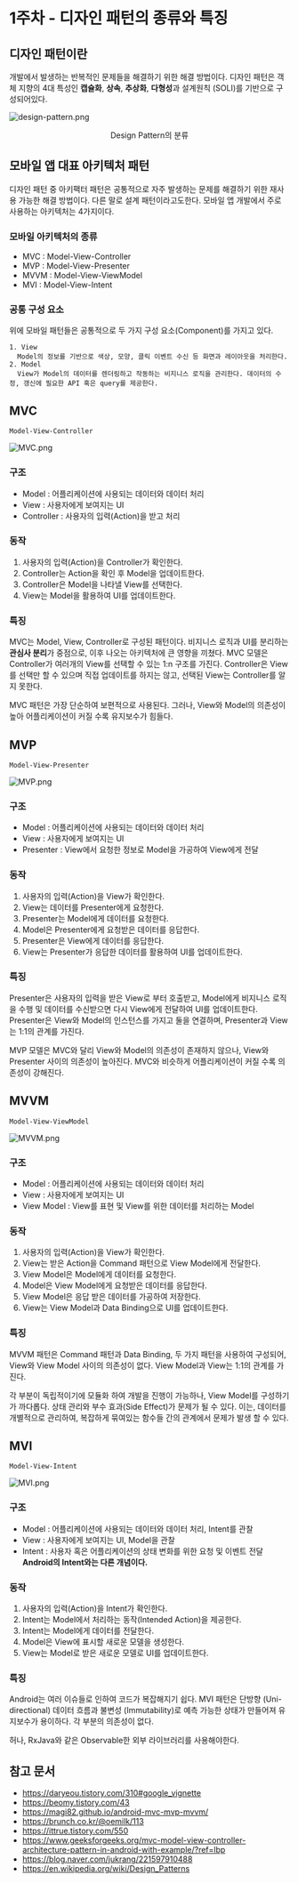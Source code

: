 # 1주차 - 디자인 패턴의 종류와 특징
## 디자인 패턴이란
개발에서 발생하는 반복적인 문제들을 해결하기 위한 해결 방법이다.
디자인 패턴은 객체 지향의 4대 특성인 **캡슐화**, **상속**, **추상화**, **다형성**과 설계원칙 (SOLI)를 기반으로 구성되어있다.

![design-pattern.png](design-pattern.png)
<p align="center">Design Pattern의 분류</p>

## 모바일 앱 대표 아키텍처 패턴
디자인 패턴 중 아키팩터 패턴은 공통적으로 자주 발생하는 문제를 해결하기 위한 재사용 가능한 해결 방법이다.
다른 말로 설계 패턴이라고도한다.
모바일 앱 개발에서 주로 사용하는 아키텍처는 4가지이다.

### 모바일 아키텍처의 종류
- MVC : Model-View-Controller
- MVP : Model-View-Presenter
- MVVM : Model-View-ViewModel
- MVI : Model-View-Intent

### 공통 구성 요소
위에 모바일 패턴들은 공통적으로 두 가지 구성 요소(Component)를 가지고 있다.
```
1. View
  Model의 정보를 기반으로 색상, 모양, 클릭 이벤트 수신 등 화면과 레이아웃을 처리한다.
2. Model
  View가 Model의 데이터를 렌더링하고 작동하는 비지니스 로직을 관리한다. 데이터의 수정, 갱신에 필요한 API 혹은 query를 제공한다.
```

## MVC
```
Model-View-Controller
```
![MVC.png](design-pattern.png)

### 구조
- Model : 어플리케이션에 사용되는 데이터와 데이터 처리
- View : 사용자에게 보여지는 UI
- Controller : 사용자의 입력(Action)을 받고 처리

### 동작
1. 사용자의 입력(Action)을 Controller가 확인한다.
2. Controller는 Action을 확인 후 Model을 업데이트한다.
3. Controller은 Model을 나타낼 View를 선택한다.
4. View는 Model을 활용하여 UI를 업데이트한다.

### 특징
MVC는 Model, View, Controller로 구성된 패턴이다.
비지니스 로직과 UI를 분리하는 **관심사 분리**가 중점으로, 이후 나오는 아키텍처에 큰 영향을 끼쳤다.
MVC 모델은 Controller가 여러개의 View를 선택할 수 있는 1:n 구조를 가진다.
Controller은 View를 선택만 할 수 있으며 직접 업데이트를 하지는 않고, 선택된 View는 Controller를 알지 못한다.

MVC 패턴은 가장 단순하여 보편적으로 사용된다.
그러나, View와 Model의 의존성이 높아 어플리케이션이 커질 수록 유지보수가 힘들다.

## MVP
```
Model-View-Presenter
```
![MVP.png](MVP.png)

### 구조
- Model : 어플리케이션에 사용되는 데이터와 데이터 처리
- View : 사용자에게 보여지는 UI
- Presenter : View에서 요청한 정보로 Model을 가공하여 View에게 전달

### 동작
1. 사용자의 입력(Action)을 View가 확인한다.
2. View는 데이터를 Presenter에게 요청한다.
3. Presenter는 Model에게 데이터를 요청한다.
4. Model은 Presenter에게 요청받은 데이터를 응답한다.
5. Presenter은 View에게 데이터를 응답한다.
6. View는 Presenter가 응답한 데이터를 활용하여 UI를 업데이트한다.

### 특징
Presenter은 사용자의 입력을 받은 View로 부터 호출받고, Model에게 비지니스 로직을 수행 및 데이터를 수신받으면 다시 View에게 전달하여 UI를 업데이트한다.
Presenter은 View와 Model의 인스턴스를 가지고 둘을 연결하며, Presenter과 View는 1:1의 관계를 가진다.

MVP 모델은 MVC와 달리 View와 Model의 의존성이 존재하지 않으나, View와 Presenter 사이의 의존성이 높아진다.
MVC와 비슷하게 어플리케이션이 커질 수록 의존성이 강해진다.

## MVVM
```
Model-View-ViewModel
```
![MVVM.png](MVVM.png)

### 구조
- Model : 어플리케이션에 사용되는 데이터와 데이터 처리
- View : 사용자에게 보여지는 UI
- View Model : View를 표현 및 View를 위한 데이터를 처리하는 Model

### 동작
1. 사용자의 입력(Action)을 View가 확인한다.
2. View는 받은 Action을 Command 패턴으로 View Model에게 전달한다.
3. View Model은 Model에게 데이터를 요청한다.
4. Model은 View Model에게 요청받은 데이터를 응답한다.
5. View Model은 응답 받은 데이터를 가공하여 저장한다.
6. View는 View Model과 Data Binding으로 UI를 업데이트한다.

### 특징
MVVM 패턴은 Command 패턴과 Data Binding, 두 가지 패턴을 사용하여 구성되어, View와 View Model 사이의 의존성이 없다.
View Model과 View는 1:1의 관계를 가진다.

각 부분이 독립적이기에 모듈화 하여 개발을 진행이 가능하나, View Model를 구성하기가 까다롭다.
상태 관리와 부수 효과(Side Effect)가 문제가 될 수 있다.
이는, 데이터를 개별적으로 관리하여, 복잡하게 묶여있는 함수들 간의 관계에서 문제가 발생 할 수 있다.

## MVI
```
Model-View-Intent
```
![MVI.png](MVI.png)

### 구조
- Model : 어플리케이션에 사용되는 데이터와 데이터 처리, Intent를 관찰
- View : 사용자에게 보여지는 UI, Model을 관찰
- Intent : 사용자 혹은 어플리케이션의 상태 변화를 위한 요청 및 이벤트 전달
  **Android의 Intent와는 다른 개념이다.**

### 동작
1. 사용자의 입력(Action)을 Intent가 확인한다.
2. Intent는 Model에서 처리하는 동작(Intended Action)을 제공한다.
3. Intent는 Model에게 데이터를 전달한다.
4. Model은 View에 표시할 새로운 모델을 생성한다.
5. View는 Model로 받은 새로운 모델로 UI를 업데이트한다.

### 특징
Android는 여러 이슈들로 인하여 코드가 복잡해지기 쉽다.
MVI 패턴은 단방향 (Uni-directional) 데이터 흐름과 불변성 (Immutability)로 예측 가능한 상태가 만들어져 유지보수가 용이하다.
각 부분의 의존성이 없다.

허나, RxJava와 같은 Observable한 외부 라이브러리를 사용해야한다.

## 참고 문서
- https://daryeou.tistory.com/310#google_vignette
- https://beomy.tistory.com/43
- https://magi82.github.io/android-mvc-mvp-mvvm/
- https://brunch.co.kr/@oemilk/113
- https://ittrue.tistory.com/550
- https://www.geeksforgeeks.org/mvc-model-view-controller-architecture-pattern-in-android-with-example/?ref=lbp
- https://blog.naver.com/jukrang/221597910488
- https://en.wikipedia.org/wiki/Design_Patterns